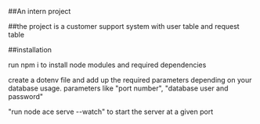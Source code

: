 ##An intern project

##the project is a customer support system with user table and request table


##installation

run npm i to install node modules and required dependencies

create a dotenv file and add up the required parameters depending on your database usage. parameters like "port number", "database user and password"

"run node ace serve --watch" to start the server at a given port
